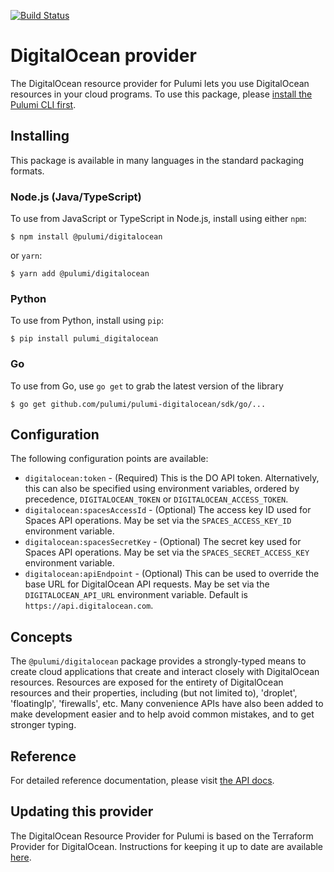 [![Build Status](https://travis-ci.com/pulumi/pulumi-digitalocean.svg?token=eHg7Zp5zdDDJfTjY8ejq&branch=master)](https://travis-ci.com/pulumi/pulumi-digitalocean)

# DigitalOcean provider

The DigitalOcean resource provider for Pulumi lets you use DigitalOcean resources in your cloud programs.  To use
this package, please [install the Pulumi CLI first](https://pulumi.io/).

## Installing

This package is available in many languages in the standard packaging formats.

### Node.js (Java/TypeScript)

To use from JavaScript or TypeScript in Node.js, install using either `npm`:

    $ npm install @pulumi/digitalocean

or `yarn`:

    $ yarn add @pulumi/digitalocean

### Python

To use from Python, install using `pip`:

    $ pip install pulumi_digitalocean

### Go

To use from Go, use `go get` to grab the latest version of the library

    $ go get github.com/pulumi/pulumi-digitalocean/sdk/go/...

## Configuration

The following configuration points are available:

- `digitalocean:token` - (Required) This is the DO API token. Alternatively, this can also be specified using environment
  variables, ordered by precedence, `DIGITALOCEAN_TOKEN` or `DIGITALOCEAN_ACCESS_TOKEN`.
- `digitalocean:spacesAccessId` - (Optional) The access key ID used for Spaces API operations. May be set via the
  `SPACES_ACCESS_KEY_ID` environment variable.
- `digitalocean:spacesSecretKey` - (Optional) The secret key used for Spaces API operations. May be set via the 
  `SPACES_SECRET_ACCESS_KEY` environment variable.
- `digitalocean:apiEndpoint` - (Optional) This can be used to override the base URL for DigitalOcean API requests. May
  be set via the `DIGITALOCEAN_API_URL` environment variable. Default is `https://api.digitalocean.com`.

## Concepts

The `@pulumi/digitalocean` package provides a strongly-typed means to create cloud applications that create and interact
closely with DigitalOcean resources.  Resources are exposed for the entirety of DigitalOcean resources and their
properties, including (but not limited to), 'droplet', 'floatingIp', 'firewalls', etc.  Many convenience APIs have also
been added to make development easier and to help avoid common mistakes, and to get stronger typing.

## Reference

For detailed reference documentation, please visit [the API docs](
https://pulumi.io/reference/pkg/nodejs/pulumi/digitalocean/).

## Updating this provider

The DigitalOcean Resource Provider for Pulumi is based on the Terraform Provider for
DigitalOcean. Instructions for keeping it up to date are available [here][updating].

[updating]: https://github.com/pulumi/pulumi-terraform/wiki/Updating-Pulumi-Providers-Backed-By-Terraform-Providers
